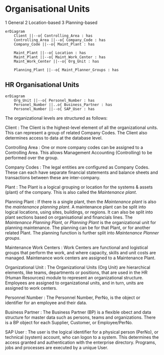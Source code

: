# Organisational Units
1 General
2 Location-based
3 Planning-based

```mermaid
erDiagram
    Client ||--o{ Controlling_Area : has 
    Controlling_Area ||--o{ Company_Code : has 
    Company_Code ||--o{ Maint_Plant : has 

    Maint_Plant ||--o{ Location : has 
    Maint_Plant ||--o{ Maint_Work_Center : has 
    Maint_Work_Center ||--o{ Org_Unit : has 
  
    Planning_Plant ||--o{ Maint_Planner_Groups : has 

```
## HR Organisational Units
```mermaid
erDiagram
    Org_Unit ||--o{ Personel_Number : has 
    Personel_Number ||..o{ Business_Partner : has 
    Personel_Number ||--o{ SAP_User : has 
```

The organizational levels are structured as follows:

Client
: The Client is the highest-level element of all the organizational units. This can represent a group of related Company Codes.  The Client also determines access to data at the database level.

Controlling Area
: One or more company codes can be assigned to a Controlling Area.  This allows Management Accounting (Controlling) to be performed over the group.

Company Codes
: The legal entities are configured as Company Codes. These can each have separate financial statements and balance sheets and transactions between these are inter-company.

Plant
: The Plant is a logical grouping or location for the systems & assets (plant) of the company.  This is also called the *Maintenance plant*.

Planning Plant
: If there is a single plant, then the *Maintenance plant* is also the *maintenance planning plant*. A maintenance plant can be split into logical locations, using sites, buildings, or regions. It can also be split into plant sections based on organisational and financials lines. 
The *Maintenance Planning Plant*, or *Planning Plant* is the organizational unit for planning maintenance. The planning can be for that Plant, or for another related Plant.  The planning function is further split into *Maintenance Planner groups*.

Maintenance Work Centers
: Work Centers are functional and logistical groups that perform the work, and where capacity, skills and unit costs are managed. Maintenance work centers are assigned to a Maintenance Plant.

Organizational Unit
: The Organizational Units (Org Unit) are hierarchical elements, like teams, departments or positions, that are used in the HR (Human Resources) module to represent an organizational structure. Employees are assigned to organizational units, and in turn, units are assigned to work centers. 

Personnel Number
: The Personnel Number, PerNo, is the object or identifier for an employee and their data.

Business Partner
: The Business Partner (BP) is a flexible obect and data structure for master data such as persons, teams and organizations. There is a BP object for each Supplier, Customer, or Employee/PerNo.

SAP User
: The user is the logical identifier for a physical person (PerNo), or technical (system) account, who can logon to a system.  This determines the access granted and authentication with the enterprise directory.  Programs, jobs and processes are executed by a unique User.
